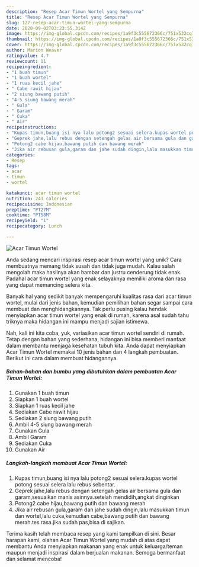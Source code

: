 ```yaml
---
description: "Resep Acar Timun Wortel yang Sempurna"
title: "Resep Acar Timun Wortel yang Sempurna"
slug: 127-resep-acar-timun-wortel-yang-sempurna
date: 2020-09-02T03:23:55.314Z
image: https://img-global.cpcdn.com/recipes/1a9f3c555672366c/751x532cq70/acar-timun-wortel-foto-resep-utama.jpg
thumbnail: https://img-global.cpcdn.com/recipes/1a9f3c555672366c/751x532cq70/acar-timun-wortel-foto-resep-utama.jpg
cover: https://img-global.cpcdn.com/recipes/1a9f3c555672366c/751x532cq70/acar-timun-wortel-foto-resep-utama.jpg
author: Marion Weaver
ratingvalue: 4.7
reviewcount: 11
recipeingredient:
- "1 buah timun"
- "1 buah wortel"
- "1 ruas kecil jahe"
- " Cabe rawit hijau"
- "2 siung bawang putih"
- "4-5 siung bawang merah"
- " Gula"
- " Garam"
- " Cuka"
- " Air"
recipeinstructions:
- "Kupas timun,buang isi nya lalu potong2 sesuai selera.kupas wortel potong sesuai selera lalu rebus sebentar."
- "Geprek jahe,lalu rebus dengan setengah gelas air bersama gula dan garam,sesuaikan manis asinnya.setelah mendidih,angkat dinginkan"
- "Potong2 cabe hijau,bawang putih dan bawang merah"
- "Jika air rebusan gula,garam dan jahe sudah dingin,lalu masukkan timun dan wortel,lalu cuka,kemudian cabe,bawang putih dan bawang merah.tes rasa.jika sudah pas,bisa di sajikan."
categories:
- Resep
tags:
- acar
- timun
- wortel

katakunci: acar timun wortel 
nutrition: 243 calories
recipecuisine: Indonesian
preptime: "PT27M"
cooktime: "PT58M"
recipeyield: "1"
recipecategory: Lunch

---
```



![Acar Timun Wortel](https://img-global.cpcdn.com/recipes/1a9f3c555672366c/751x532cq70/acar-timun-wortel-foto-resep-utama.jpg)

Anda sedang mencari inspirasi resep acar timun wortel yang unik? Cara membuatnya memang tidak susah dan tidak juga mudah. Kalau salah mengolah maka hasilnya akan hambar dan justru cenderung tidak enak. Padahal acar timun wortel yang enak selayaknya memiliki aroma dan rasa yang dapat memancing selera kita.



Banyak hal yang sedikit banyak mempengaruhi kualitas rasa dari acar timun wortel, mulai dari jenis bahan, kemudian pemilihan bahan segar sampai cara membuat dan menghidangkannya. Tak perlu pusing kalau hendak menyiapkan acar timun wortel yang enak di rumah, karena asal sudah tahu triknya maka hidangan ini mampu menjadi sajian istimewa.


Nah, kali ini kita coba, yuk, variasikan acar timun wortel sendiri di rumah. Tetap dengan bahan yang sederhana, hidangan ini bisa memberi manfaat dalam membantu menjaga kesehatan tubuh kita. Anda dapat menyiapkan Acar Timun Wortel memakai 10 jenis bahan dan 4 langkah pembuatan. Berikut ini cara dalam membuat hidangannya.

<!--inarticleads1-->

##### Bahan-bahan dan bumbu yang dibutuhkan dalam pembuatan Acar Timun Wortel:

1. Gunakan 1 buah timun
1. Siapkan 1 buah wortel
1. Siapkan 1 ruas kecil jahe
1. Sediakan  Cabe rawit hijau
1. Sediakan 2 siung bawang putih
1. Ambil 4-5 siung bawang merah
1. Gunakan  Gula
1. Ambil  Garam
1. Sediakan  Cuka
1. Gunakan  Air




<!--inarticleads2-->

##### Langkah-langkah membuat Acar Timun Wortel:

1. Kupas timun,buang isi nya lalu potong2 sesuai selera.kupas wortel potong sesuai selera lalu rebus sebentar.
1. Geprek jahe,lalu rebus dengan setengah gelas air bersama gula dan garam,sesuaikan manis asinnya.setelah mendidih,angkat dinginkan
1. Potong2 cabe hijau,bawang putih dan bawang merah
1. Jika air rebusan gula,garam dan jahe sudah dingin,lalu masukkan timun dan wortel,lalu cuka,kemudian cabe,bawang putih dan bawang merah.tes rasa.jika sudah pas,bisa di sajikan.




Terima kasih telah membaca resep yang kami tampilkan di sini. Besar harapan kami, olahan Acar Timun Wortel yang mudah di atas dapat membantu Anda menyiapkan makanan yang enak untuk keluarga/teman maupun menjadi inspirasi dalam berjualan makanan. Semoga bermanfaat dan selamat mencoba!
